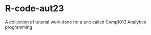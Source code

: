# R-code-aut23
A collection of tutorial work done for a unit called Comp1013 Analytics programming 
